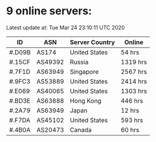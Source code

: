 # 9 online servers:

Latest update at: Tue Mar 24 23:10:11 UTC 2020

| ID | ASN | Server Country | Online |
| -- | --- | -------------- | ------ |
| #.D09B | AS174 | United States | 54 hrs |
| #.15CF | AS49392 | Russia | 1319 hrs |
| #.7F1D | AS63949 | Singapore | 2567 hrs |
| #.9FC3 | AS53889 | United States | 2414 hrs |
| #.E069 | AS40065 | United States | 1303 hrs |
| #.BD3E | AS63888 | Hong Kong | 446 hrs |
| #.2A79 | AS63949 | Japan | 12 hrs |
| #.F7DA | AS45102 | United States | 593 hrs |
| #.4B0A | AS20473 | Canada | 60 hrs |

